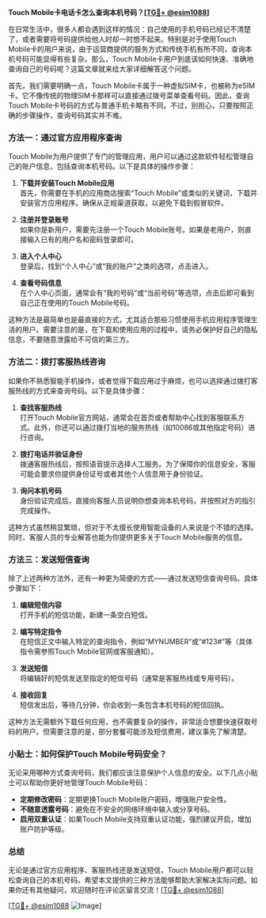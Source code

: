 **Touch Mobile卡电话卡怎么查询本机号码？[[TG💪+ @esim1088](https://t.me/s/esim1088)]**

在日常生活中，很多人都会遇到这样的情况：自己使用的手机号码已经记不清楚了，或者需要将号码提供给他人时却一时想不起来。特别是对于使用Touch Mobile卡的用户来说，由于运营商提供的服务方式和传统手机有所不同，查询本机号码可能显得有些复杂。那么，Touch Mobile卡用户到底该如何快速、准确地查询自己的号码呢？这篇文章就来给大家详细解答这个问题。

首先，我们需要明确一点，Touch Mobile卡属于一种虚拟SIM卡，也被称为eSIM卡。它不像传统的物理SIM卡那样可以直接通过拨号菜单查看号码。因此，查询Touch Mobile卡号码的方式与普通手机卡略有不同。不过，别担心，只要按照正确的步骤操作，查询号码其实并不难。

### 方法一：通过官方应用程序查询

Touch Mobile为用户提供了专门的管理应用，用户可以通过这款软件轻松管理自己的账户信息，包括查询本机号码。以下是具体的操作步骤：

1. **下载并安装Touch Mobile应用**  
   首先，你需要在手机的应用商店搜索“Touch Mobile”或类似的关键词，下载并安装官方应用程序。确保从正规渠道获取，以避免下载到假冒软件。

2. **注册并登录账号**  
   如果你是新用户，需要先注册一个Touch Mobile账号。如果是老用户，则直接输入已有的用户名和密码登录即可。

3. **进入个人中心**  
   登录后，找到“个人中心”或“我的账户”之类的选项，点击进入。

4. **查看号码信息**  
   在个人中心页面，通常会有“我的号码”或“当前号码”等选项，点击后即可看到自己正在使用的Touch Mobile号码。

这种方法是最简单也是最直接的方式，尤其适合那些习惯使用手机应用程序管理生活的用户。需要注意的是，在下载和使用应用的过程中，请务必保护好自己的隐私信息，不要随意泄露给不可信的第三方。

### 方法二：拨打客服热线咨询

如果你不熟悉智能手机操作，或者觉得下载应用过于麻烦，也可以选择通过拨打客服热线的方式来查询号码。以下是具体步骤：

1. **查找客服热线**  
   打开Touch Mobile官方网站，通常会在首页或者帮助中心找到客服联系方式。此外，你还可以通过拨打当地的服务热线（如10086或其他指定号码）进行咨询。

2. **拨打电话并验证身份**  
   拨通客服热线后，按照语音提示选择人工服务。为了保障你的信息安全，客服可能会要求你提供身份证号或者其他个人信息用于身份验证。

3. **询问本机号码**  
   身份验证完成后，直接向客服人员说明你想查询本机号码，并按照对方的指引完成操作。

这种方式虽然稍显繁琐，但对于不太擅长使用智能设备的人来说是个不错的选择。同时，客服人员的专业解答也能为你提供更多关于Touch Mobile服务的信息。

### 方法三：发送短信查询

除了上述两种方法外，还有一种更为简便的方式——通过发送短信查询号码。具体步骤如下：

1. **编辑短信内容**  
   打开手机的短信功能，新建一条空白短信。

2. **编写特定指令**  
   在短信正文中输入特定的查询指令，例如“MYNUMBER”或“#123#”等（具体指令需参照Touch Mobile官网或客服通知）。

3. **发送短信**  
   将编辑好的短信发送至指定的短信号码（通常是客服热线或专用号码）。

4. **接收回复**  
   短信发出后，等待几分钟，你会收到一条包含本机号码的短信回执。

这种方法无需额外下载任何应用，也不需要复杂的操作，非常适合想要快速获取号码的用户。但需要注意的是，部分套餐可能涉及短信费用，建议事先了解清楚。

### 小贴士：如何保护Touch Mobile号码安全？

无论采用哪种方式查询号码，我们都应该注意保护个人信息的安全。以下几点小贴士可以帮助你更好地管理Touch Mobile号码：

- **定期修改密码**：定期更换Touch Mobile账户密码，增强账户安全性。
- **不随意透露号码**：避免在不安全的网络环境中输入或分享号码。
- **启用双重认证**：如果Touch Mobile支持双重认证功能，强烈建议开启，增加账户防护等级。

### 总结

无论是通过官方应用程序、客服热线还是发送短信，Touch Mobile用户都可以轻松查询自己的本机号码。希望本文提供的三种方法能够帮助大家解决实际问题。如果你还有其他疑问，欢迎随时在评论区留言交流！[[TG💪+ @esim1088](https://t.me/s/esim1088)]

[[TG💪+ @esim1088](https://t.me/s/esim1088) ![Image](https://i.postimg.cc/4NQfJmqS/Snipaste-2025-05-13-00-14-12.png)]